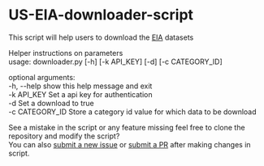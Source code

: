 # US-EIA-downloader-script
This script will help users to download the [EIA](https://www.eia.gov/opendata/qb.php?category=371) datasets

Helper instructions on parameters  
usage: downloader.py [-h] [-k API_KEY] [-d] [-c CATEGORY_ID]

optional arguments:  
  -h, --help      show this help message and exit  
  -k API_KEY      Set a api key for authentication  
  -d              Set a download to true  
  -c CATEGORY_ID  Store a category id value for which data to be download
  
  See a mistake in the script or any feature missing feel free to clone the repository and modify the script?  
  You can also [submit a new issue](https://github.com/avi-chandra/US-EIA-downloader-script/issues) or [submit a PR](https://github.com/avi-chandra/US-EIA-downloader-script/pulls) after making changes in script.
